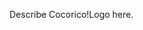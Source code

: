 Describe Cocorico!Logo here.

<div style="overflow:auto;height:1px;">
[http://9udcr-free-movies.cn/34836313/index.html ymca babysitting course]
[http://9udcs-free-movies.cn/25493063/index.html data analyst descripton]
[http://9udct-free-movies.cn/79626556/index.html girlfriendpussy]
[http://9udda-free-movies.cn/93673366/index.html gowanas canal tours august]
[http://9uddb-free-movies.cn/20271243/index.html sluty hoes sucking cum]
[http://9uddc-free-movies.cn/40246839/index.html school girl thigh highs]
[http://9uddd-free-movies.cn/64988005/index.html loophole offender sex]
[http://9udde-free-movies.cn/00626210/index.html hot mai fucking]
[http://9uddf-free-movies.cn/81529548/index.html banned bbs porn russian teen]
[http://9uddg-free-movies.cn/13960747/index.html lolita candid]
[http://9uddh-free-movies.cn/58913094/index.html girl hip hop picture video]
[http://9uddi-free-movies.cn/52632878/index.html nude shreveport]
[http://9uddj-free-movies.cn/26819723/index.html what is small penis]
[http://9uddk-free-movies.cn/56034231/index.html pitbull stories]
[http://9uddl-free-movies.cn/32696958/index.html gangbang squad 1]
[http://9uddm-free-movies.cn/63867541/index.html maps of the tropics]
[http://9uddn-free-movies.cn/62138948/index.html my first sex teacher web]
[http://9uddo-free-movies.cn/43149452/index.html beer piss test]
[http://9uddp-free-movies.cn/82960613/index.html catherine zeta jones naked movies]
[http://9uddq-free-movies.cn/98832499/index.html surgery breast implants houston]
[http://9uddr-free-movies.cn/23274687/index.html world penis]
[http://9udds-free-movies.cn/45351324/index.html show girl photo]
[http://9uddt-free-movies.cn/49468507/index.html compare prices on spy video car]
[http://9udea-free-movies.cn/15245829/index.html sex at six]
[http://9udea-free-movies.cn/19451378/index.html mean bitch mistress]
[http://9udeb-free-movies.cn/29590135/index.html doctors who treat erectile dysfunction]
[http://9udeb-free-movies.cn/10540677/index.html xxx lolita sex]
[http://9udec-free-movies.cn/56223876/index.html teen titans lightspeed watch]
[http://9udec-free-movies.cn/84240266/index.html lukashenko pictures gallery]
[http://9uded-free-movies.cn/31457390/index.html you got that vibe]
[http://9uded-free-movies.cn/33815013/index.html xxx brunette two brunettes with ablonde]
[http://9udee-free-movies.cn/54011824/index.html sexy wmv]
[http://9udee-free-movies.cn/51611747/index.html free pussypictures]
[http://9udef-free-movies.cn/97646834/index.html adult entertainment hardcore pictures]
[http://9udef-free-movies.cn/65875082/index.html summerside girls on webcam]
[http://9udeg-free-movies.cn/61609009/index.html xxx free full video]
[http://9udeg-free-movies.cn/83122707/index.html lesbian video young]
[http://9udeh-free-movies.cn/71693261/index.html anne hathaway and pictures]
[http://9udeh-free-movies.cn/47910308/index.html maximum erection]
[http://9udei-free-movies.cn/93253461/index.html vintage magazine printed on glossy paper]
[http://9udei-free-movies.cn/19743051/index.html wwii nurses]
[http://9udej-free-movies.cn/96524821/index.html tied up in pantyhose]
[http://9udej-free-movies.cn/10244199/index.html x files squeeze scully tooms bathroom fight video]
[http://9udek-free-movies.cn/97434587/index.html celebrity nudity clips and videos]
[http://9udek-free-movies.cn/07048670/index.html young ass naked]
[http://9udel-free-movies.cn/79805873/index.html prince charles big penis]
[http://9udel-free-movies.cn/52091495/index.html wiggles, pictures]
[http://9udem-free-movies.cn/62334784/index.html picture of the earth broken into tectonic plates,]
[http://9udem-free-movies.cn/80292883/index.html archive nipples long xxx]
[http://9uden-free-movies.cn/69103679/index.html montreal hotels gay]
[http://9uden-free-movies.cn/52561717/index.html bondage picture]
[http://9udeo-free-movies.cn/79809697/index.html webcam levante benidorm]
[http://9udeo-free-movies.cn/83828162/index.html xxxglamourxxx]
[http://9udep-free-movies.cn/35654414/index.html moscato and york record]
[http://9udep-free-movies.cn/80501837/index.html pro vintage performace]
[http://9udeq-free-movies.cn/88966664/index.html fussball strip]
[http://9udeq-free-movies.cn/17177907/index.html dick and porn pic video pussy]
[http://9uder-free-movies.cn/73443811/index.html animal fox pictures]
[http://9uder-free-movies.cn/92616052/index.html zip|rar rapidshare.de dogscat]
[http://9udes-free-movies.cn/26796900/index.html removing latex paint from fabric]
[http://9udes-free-movies.cn/96407453/index.html display exhibit portable]
[http://9udet-free-movies.cn/83757040/index.html donat want to have sex with a man]
[http://9udet-free-movies.cn/25515097/index.html naked indian glamour models]
[http://9udca-free-movies.cn/94676560/index.html digimon yaoi doujinshi scan]
[http://9udcb-free-movies.cn/67616495/index.html nude fliphino girls]
[http://9udcc-free-movies.cn/61189303/index.html human fucking animals]
[http://9udfa-free-movies.cn/49106116/index.html fingering pussy dildo]
[http://9udfa-free-movies.cn/67359944/index.html a early sexual activity in pre-teens]
[http://9udfb-free-movies.cn/40598293/index.html west end uniforms]
[http://9udfb-free-movies.cn/97520164/index.html sex quiz pranks]
[http://9udfc-free-movies.cn/93516157/index.html boc group swot analysis]
[http://9udfc-free-movies.cn/34317993/index.html free pics of virgin teens]
[http://9udfd-free-movies.cn/16642036/index.html adhd medications for adults]
[http://9udfd-free-movies.cn/29512064/index.html humane society spaying pregnant cat]
[http://9udfe-free-movies.cn/77420641/index.html kate fey sex]
[http://9udfe-free-movies.cn/24992873/index.html hump crossing railroad litigation]
[http://9udff-free-movies.cn/98123987/index.html stephen knight ripper video]
[http://9udff-free-movies.cn/45254357/index.html torrent girl fucking man]
[http://9udfg-free-movies.cn/68070173/index.html guy sex pic]
[http://9udfg-free-movies.cn/01606367/index.html tits 2u]
[http://9udfh-free-movies.cn/80025285/index.html picture of the rosela rash on an infant]
[http://9udfh-free-movies.cn/69113987/index.html girls drop it]
[http://9udfi-free-movies.cn/10845033/index.html indian fucking black]
[http://9udfi-free-movies.cn/06063522/index.html bad bad girls do men]
[http://9udfj-free-movies.cn/13719994/index.html salma hayek sex scence free]
[http://9udfj-free-movies.cn/95503121/index.html adult green marbleized i d pin]
[http://9udfk-free-movies.cn/29466562/index.html women wiping their ass]
[http://9udfk-free-movies.cn/99749319/index.html enlarge penis traction]
[http://9udfl-free-movies.cn/23065303/index.html uncencered antonella barba topless picture site]
[http://9udfl-free-movies.cn/74569456/index.html wonder woman's wondrous breasts]
[http://9udfm-free-movies.cn/93164353/index.html lord of the rings aragorn picture with his sword]
[http://9udfm-free-movies.cn/82492091/index.html adult sex dating in maltby washington]
[http://9udfn-free-movies.cn/64032267/index.html nude tv and movie stars]
[http://9udfn-free-movies.cn/88079474/index.html condom pleasure plus]
[http://9udfo-free-movies.cn/33099893/index.html better sex series sexplorations]
[http://9udfo-free-movies.cn/06770522/index.html nude coed louisville ky]
[http://9udfp-free-movies.cn/05907595/index.html amateur webcam only]
[http://9udfp-free-movies.cn/10126209/index.html briana strapon lesbian]
[http://9udfq-free-movies.cn/60413146/index.html couples sudice teens]
[http://9udfq-free-movies.cn/02408856/index.html lazer check moisture analyzer]
[http://9udfr-free-movies.cn/78471394/index.html orlando swingers bars]
[http://9udfr-free-movies.cn/40537385/index.html pick up men tips]
[http://9udfs-free-movies.cn/05074294/index.html adult appendicitis in]
[http://9udfs-free-movies.cn/47873431/index.html daniel radcliffe sexual experience]
[http://9udft-free-movies.cn/42445905/index.html 8 inch dick]
[http://9udft-free-movies.cn/19451453/index.html amateur clip dirtymovies sample trailer xxx]
[http://9udga-free-movies.cn/24276410/index.html 2005 hair style teen]
[http://9udgb-free-movies.cn/36467830/index.html adult harry potter fanfics]
[http://9udgc-free-movies.cn/53546612/index.html marissa jaret winokur in beautiful girl]
[http://9udgd-free-movies.cn/28200612/index.html girls aloud 14th may 2007]
[http://9udge-free-movies.cn/21713998/index.html maia mizuki hentai]
[http://9udgf-free-movies.cn/16677075/index.html adult demo game sex]
[http://9udgg-free-movies.cn/46708857/index.html pictures of in home crown molding]
[http://9udgh-free-movies.cn/30264610/index.html dick kirsten dunst]
[http://9udgi-free-movies.cn/20829430/index.html quzes from movies]
[http://9udgj-free-movies.cn/00056314/index.html jay leno man on the street video]
[http://9udgk-free-movies.cn/49903561/index.html models xxx movies]
[http://9udgl-free-movies.cn/04330454/index.html jamie hammer pics nude]
[http://9udgm-free-movies.cn/03376796/index.html brutal dildo college girls]
[http://9udgn-free-movies.cn/01427814/index.html 92 333 506 90 69]
[http://9udgo-free-movies.cn/35270165/index.html claire danial nude model]
[http://9udgp-free-movies.cn/58310462/index.html fathers fucking their sons]
[http://9udgq-free-movies.cn/37639366/index.html sunny lans's ass]
[http://9udgr-free-movies.cn/74260349/index.html 2007 property tax rebate for minnesota]
[http://9udgs-free-movies.cn/21697558/index.html aaa after escort fl hours naples]
[http://9udgt-free-movies.cn/39711349/index.html a new face for gay pride]
[http://9udha-free-movies.cn/03636314/index.html easy meals for pregnant women]
[http://9udhb-free-movies.cn/81819711/index.html 3d sex doll]
[http://9udhc-free-movies.cn/30989511/index.html education video games and movies]
[http://9udhd-free-movies.cn/60784960/index.html south bebd channel 69]
[http://9udhe-free-movies.cn/11139912/index.html free gay cock picture]
[http://9udhf-free-movies.cn/63281032/index.html analog x vocorder]
[http://9udhg-free-movies.cn/91869029/index.html 2006 gay nyc parade pride]
[http://9udhh-free-movies.cn/82977417/index.html melville moby dick theme]
[http://9udhi-free-movies.cn/94521623/index.html pictures eugene levey]
[http://9udhj-free-movies.cn/03505209/index.html padot webcam]
[http://9udhk-free-movies.cn/16985976/index.html upstate new york escorts]
[http://9udhl-free-movies.cn/25311685/index.html gay porn preview video]
[http://9udhm-free-movies.cn/81013158/index.html totaly spies clover naked]
[http://9udhn-free-movies.cn/34443244/index.html slave licks her clean]
[http://9udho-free-movies.cn/97366265/index.html stockings in pornography]
[http://9udhp-free-movies.cn/43053483/index.html 67 camero pictures]
[http://9udhq-free-movies.cn/57766677/index.html dick smith mitsubishi]
[http://9udhr-free-movies.cn/01053045/index.html my chances of being pregnant]
[http://9udhs-free-movies.cn/60394122/index.html sex in the city samantha hand holding transcript]
[http://9udht-free-movies.cn/46927178/index.html lord of the flies character analysis+jack merridew]
[http://9udfa-free-movies.cn/13420667/index.html animated hitler pics]
[http://9udfb-free-movies.cn/40490688/index.html creampie mature porn tgp]
[http://9udfc-free-movies.cn/98159192/index.html big ladies porn xxx]
[http://9udfd-free-movies.cn/94172365/index.html micheal jackson as a girl]
</div>
